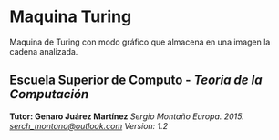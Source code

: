 # Maquina Turing
Maquina de Turing con modo gráfico que almacena en una imagen la cadena analizada.

Escuela Superior de Computo - *Teoria de la Computación*
---------------------------
**Tutor: Genaro Juárez Martínez**
*Sergio Montaño Europa. 2015.* 
*serch_montano@outlook.com* 
*Version: 1.2*